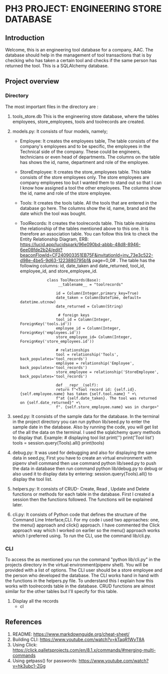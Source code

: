 # PH3 PROJECT: ENGINEERING STORE DATABASE
## Introduction
Welcome, this is an engineering tool database for a company, AAC. The database should help in the management of tool transactions that is by checking who has taken a certain tool and checks if the same person has returned the tool. This is a SQLAlchemy database.


## Project overview

### Directory
The most important files in the directory are :

  1. tools_store.db
     This is the engineering store database, where the tables employees, store_employees, tools and toolrecords are created.

  2. models.py:
     It consists of four models, namely;
      - Employee: It creates the employees table, The table consists of the company's employees and to be specific, the employees in the Technical side of the company. These could be engineers, technicians or even head of departments. The columns on the table has shows the id, name, department and role of the employee.

      - StoreEmployee: It creates the store_employees table. This table consists of the store employees only. The store employees are company employees too but I wanted them to stand out so that I can I know how assigned a tool the other employees. The columns show the id, name and role of the store employee.

      - Tools: It creates the tools table. All the tools that are entered in the database go here. The columns show the id, name, brand and the date which the tool was bought.

      - ToolRecords: It creates the toolrecords table. This table maintains the relationship of the tables mentioned above to this one. It is therefore an association table. You can follow this link to check the Entity Relationship Diagram, ERB:
      https://lucid.app/lucidspark/96e090bd-abbb-48d8-8946-6ee08fde2b24/edit?beaconFlowId=CF240903351EB75F&invitationId=inv_73e3c522-d98e-4be5-9d63-1223880795b1&  page=0_0# . The table has the following columns: id, date_taken and date_returned, tool_id, employee_id, and store_employee_id.
      
                        class ToolRecords(Base):
                             __tablename__ = "toolrecords"

                            id = Column(Integer,primary_key=True)
                            date_taken = Column(DateTime, default= datetime.utcnow)
                            date_returned = Column(String)
 
                             # foreign keys
                            tool_id = Column(Integer, ForeignKey('tools.id'))
                            employee_id = Column(Integer, ForeignKey('employees.id'))
                            store_employee_id= Column(Integer, ForeignKey('store_employees.id'))

                            # relationships
                            tool = relationship('Tools', back_populates='tool_records')
                            employee = relationship('Employee', back_populates='tool_records')
                            store_employee = relationship('StoreEmployee', back_populates='tool_records')

                            def __repr__(self):
                            return f"<Tool record id: {self.id}. {self.employee.name} has taken {self.tool.name} " +\
                            f"at {self.date_taken}. The tool was returned on {self.date_returned}" +\
                            f". {self.store_employee.name} was in charge>"



  3. seed.py:
     It consists of the sample data for the database. In the terminal in the project directory you can run  python lib/seed.py to enter the sample date in the database. Also by running the code, you will get list of the all the data on the terminal. I used the sqlalchemy query methods to display that.  Example: 
                              # displaying tool list
                              print('')
                              print('Tool list')
                              tools = session.query(Tools).all()
                              print(tools)
  
  4. debug.py: It was used for debugging and also for displaying the same data in seed.py, First you have to create an virtual environment with pipenv shell command then use command python lib/seed.py to push the data in database then run command python lib/debug.py to debug or also used it to display data by entering: session.query(Tools).all() to display the tool list.

  5. helpers.py: It consists of CRUD- Create, Read , Update and Delete functions or methods for each table in the database. First I created a session then the functions followed. The functions will be explained later.

  6. cli.py: It consists of Python code that defines the structure of the Command Line Interface,CLI. For my code i used two approaches: one, the menu() approach and click() approach. I have commented the Click approach way which I worked on earlier so the menu() approach works which I preferred using. To run the CLI, use the command lib/cli.py.
 
### CLI
  To access the as mentioned you run the command "python lib/cli.py" in the projects directory in the virtual environment(pipenv shell). You will be provided with a list of options. The CLI user should be a store employee and the person who developed the database. The CLI works hand in hand with the functions in the helpers.py file. To understand this I explain how this works with toolrecords table in the database. CRUD functions are almost similar for the other tables but I'll specify for this table.

   1. Display all the records
      - cl
   



 



<!-- GUIDE
    
    What Goes into a README?
This README should serve as a template for your own- go through the important files in your project and describe what they do. Each file that you edit (you can ignore your Alembic files) should get at least a paragraph. Each function should get a small blurb.

You should descibe your actual CLI script first, and with a good level of detail. The rest should be ordered by importance to the user. (Probably functions next, then models.)

Screenshots and links to resources that you used throughout are also useful to users and collaborators, but a little more syntactically complicated. Only add these in if you're feeling comfortable with Markdown.
    



 -->

## References
1. README: https://www.markdownguide.org/cheat-sheet/
2. Building CLI: https://www.youtube.com/watch?v=kTaqR1WyT8A
3. Using Click: https://click.palletsprojects.com/en/8.1.x/commands/#merging-multi-commands
4. Using getpass() for passwords: https://www.youtube.com/watch?v=hk3ubc1-ZGg